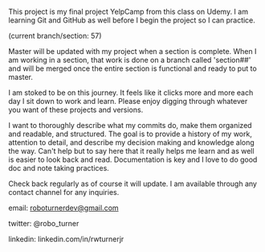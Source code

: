 This project is my final project YelpCamp from this class on Udemy. I am learning Git and GitHub as well before I begin the project so I can practice.

(current branch/section: 57)

Master will be updated with my project when a section is complete. When I am working in a section, that work is done on a branch called 'section##' and will be merged once the entire section is functional and ready to put to master.

I am stoked to be on this journey. It feels like it clicks more and more each day I sit down to work and learn. Please enjoy digging through whatever you want of these projects and versions.

I want to thoroughly describe what my commits do, make them organized and readable, and structured. The goal is to provide a history of my work, attention to detail, and describe my decision making and knowledge along the way. Can't help but to say here that it really helps me learn and as well is easier to look back and read. Documentation is key and I love to do good doc and note taking practices.

Check back regularly as of course it will update. I am available through any contact channel for any inquiries. 

email: roboturnerdev@gmail.com

twitter: @robo_turner

linkedin: linkedin.com/in/rwturnerjr
